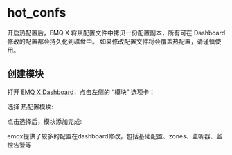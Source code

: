 # hot\_confs

开启热配置后，EMQ X 将从配置文件中拷贝一份配置副本，所有可在 Dashboard 修改的配置都会持久化到磁盘中。 如果修改配置文件将会覆盖热配置，请谨慎使用。

## 创建模块

打开 [EMQ X Dashboard](http://127.0.0.1:18083/#/modules)，点击左侧的 “模块” 选项卡：

选择 热配置模块:

点击选择后，模块添加完成:

emqx提供了较多的配置在dashboard修改，包括基础配置、zones、监听器、监控告警等


